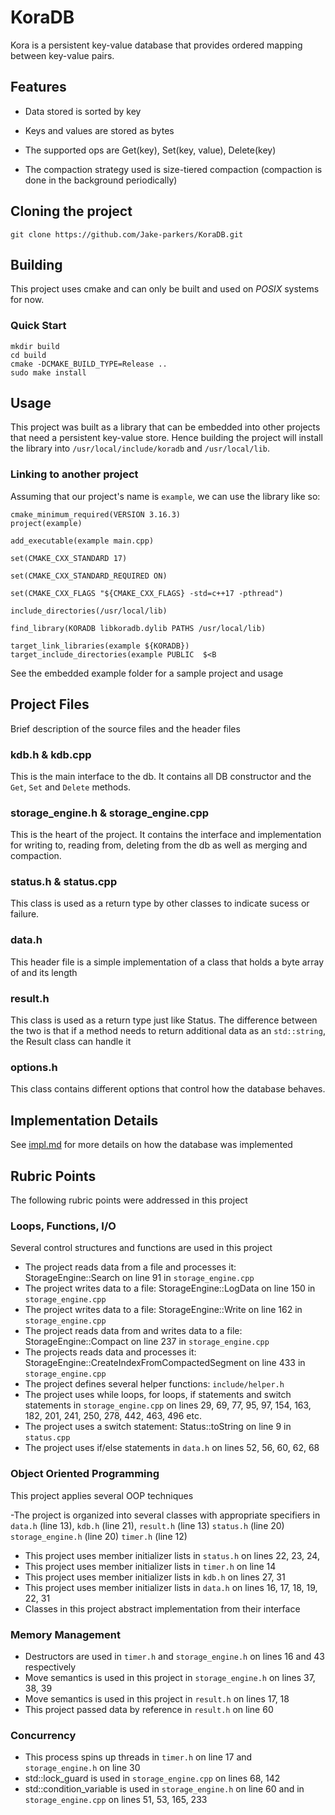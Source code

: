 # KoraDB
Kora is a persistent key-value database that provides ordered mapping between key-value pairs. 

## Features

- Data stored is sorted by key

- Keys and values are stored as bytes

- The supported ops are Get(key), Set(key, value), Delete(key)

- The compaction strategy used is size-tiered compaction (compaction is done in the background periodically)

## Cloning the project

```
git clone https://github.com/Jake-parkers/KoraDB.git
```
## Building

This project uses cmake and can only be built and used on *POSIX* systems for now.

### Quick Start

```
mkdir build
cd build
cmake -DCMAKE_BUILD_TYPE=Release ..
sudo make install
```

## Usage
This project was built as a library that can be embedded into other projects that need a persistent key-value store. Hence building the project will install the library into `/usr/local/include/koradb` and `/usr/local/lib`. 

### Linking to another project

Assuming that our project's name is `example`, we can use the library like so:

```
cmake_minimum_required(VERSION 3.16.3)
project(example)

add_executable(example main.cpp)

set(CMAKE_CXX_STANDARD 17)

set(CMAKE_CXX_STANDARD_REQUIRED ON)

set(CMAKE_CXX_FLAGS "${CMAKE_CXX_FLAGS} -std=c++17 -pthread")

include_directories(/usr/local/lib)

find_library(KORADB libkoradb.dylib PATHS /usr/local/lib)

target_link_libraries(example ${KORADB})
target_include_directories(example PUBLIC  $<B

```
See the embedded example folder for a sample project and usage

## Project Files

Brief description of the source files and the header files

### kdb.h & kdb.cpp

This is the main interface to the db. It contains all DB constructor and the  `Get`, `Set` and `Delete` methods.

### storage_engine.h & storage_engine.cpp

This is the heart of the project. It contains the interface and implementation for writing to, reading from, deleting from the db as well as merging and compaction.

### status.h & status.cpp

This class is used as a return type by other classes to indicate sucess or failure.

### data.h

This header file is a simple implementation of a class that holds a byte array of and its length

### result.h

This class is used as a return type just like Status. The difference between the two is that if a method needs to return additional data as an `std::string`, the Result class can handle it

### options.h

This class contains different options that control how the database behaves.

## Implementation Details

See [impl.md](https://github.com/Jake-parkers/KoraDB/blob/main/impl.md) for more details on how the database was implemented


## Rubric Points

The following rubric points were addressed in this project

### Loops, Functions, I/O

Several control structures and functions are used in this project

- The project reads data from a file and processes it: StorageEngine::Search on line 91 in `storage_engine.cpp`
- The project writes data to a file: StorageEngine::LogData on line 150 in `storage_engine.cpp`
- The project writes data to a file: StorageEngine::Write on line 162 in `storage_engine.cpp`
- The project reads data from and writes data to a file: StorageEngine::Compact on line 237 in `storage_engine.cpp`
- The projects reads data and processes it: StorageEngine::CreateIndexFromCompactedSegment on line 433 in `storage_engine.cpp`
- The project defines several helper functions: `include/helper.h`
- The project uses while loops, for loops, if statements and switch statements in `storage_engine.cpp` on lines 29, 69, 77, 95, 97, 154, 163, 182, 201, 241, 250, 278, 442, 463, 496 etc.
- The project uses a switch statement: Status::toString on line 9 in `status.cpp`
- The project uses if/else statements in `data.h` on lines 52, 56, 60, 62, 68

### Object Oriented Programming

This project applies several OOP techniques

-The project is organized into several classes with appropriate specifiers in `data.h` (line 13), `kdb.h` (line 21), `result.h` (line 13) `status.h` (line 20) `storage_engine.h` (line 20) `timer.h` (line 12)
- This project uses member initializer lists in `status.h` on lines 22, 23, 24, 
- This project uses member initializer lists in `timer.h` on line 14
- This project uses member initializer lists in `kdb.h` on lines 27, 31
- This project uses member initializer lists in `data.h` on lines 16, 17, 18, 19, 22, 31
- Classes in this project abstract implementation from their interface

### Memory Management

- Destructors are used in `timer.h` and `storage_engine.h` on lines 16 and 43 respectively
- Move semantics is used in this project in `storage_engine.h` on lines 37, 38, 39
- Move semantics is used in this project in `result.h` on lines 17, 18
- This project passed data by reference in `result.h` on line 60

### Concurrency

- This process spins up threads in `timer.h` on line 17 and `storage_engine.h` on line 30
- std::lock_guard is used in `storage_engine.cpp` on lines 68, 142
- std::condition_variable is used in `storage_engine.h` on line 60 and in `storage_engine.cpp` on lines 51, 53, 165, 233
